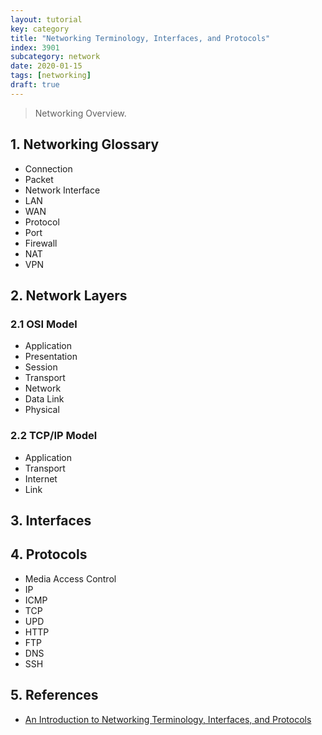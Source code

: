 ```yaml
---
layout: tutorial
key: category
title: "Networking Terminology, Interfaces, and Protocols"
index: 3901
subcategory: network
date: 2020-01-15
tags: [networking]
draft: true
---
```


> Networking Overview.

## 1. Networking Glossary
* Connection
* Packet
* Network Interface
* LAN
* WAN
* Protocol
* Port
* Firewall
* NAT
* VPN

## 2. Network Layers
### 2.1 OSI Model
* Application
* Presentation
* Session
* Transport
* Network
* Data Link
* Physical

### 2.2 TCP/IP Model
* Application
* Transport
* Internet
* Link

## 3. Interfaces

## 4. Protocols
* Media Access Control
* IP
* ICMP
* TCP
* UPD
* HTTP
* FTP
* DNS
* SSH

## 5. References
* [An Introduction to Networking Terminology, Interfaces, and Protocols](https://www.digitalocean.com/community/tutorials/an-introduction-to-networking-terminology-interfaces-and-protocols)
